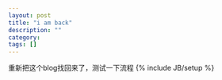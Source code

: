 ```yaml
---
layout: post
title: "i am back"
description: ""
category: 
tags: []
---
```

重新把这个blog找回来了，测试一下流程
{% include JB/setup %}
